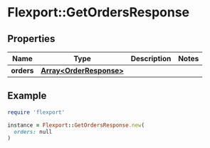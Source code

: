 # Flexport::GetOrdersResponse

## Properties

| Name | Type | Description | Notes |
| ---- | ---- | ----------- | ----- |
| **orders** | [**Array&lt;OrderResponse&gt;**](OrderResponse.md) |  |  |

## Example

```ruby
require 'flexport'

instance = Flexport::GetOrdersResponse.new(
  orders: null
)
```

